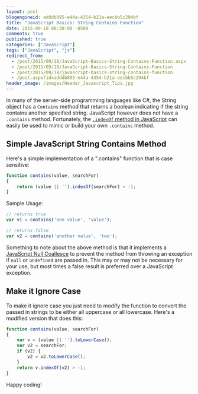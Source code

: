 ```yaml
---
layout: post
blogengineid: adddb895-e44a-4354-b21a-eecbb5c294bf
title: "JavaScript Basics: String Contains Function"
date: 2015-09-18 06:30:00 -0500
comments: true
published: true
categories: ["JavaScript"]
tags: ["JavaScript", "js"]
redirect_from: 
  - /post/2015/09/18/JavaScript-Basics-String-Contains-Function.aspx
  - /post/2015/09/18/JavaScript-Basics-String-Contains-Function
  - /post/2015/09/18/javascript-basics-string-contains-function
  - /post.aspx?id=adddb895-e44a-4354-b21a-eecbb5c294bf
header_image: /images/Header_Javascript_Tips.jpg
---
```

<!-- more -->

In many of the server-side programming languages like C#, the String object has a `Contains` method that returns a boolean indicating if the string contains another specified string. JavaScript however does not have a `.contains` method. Fortunately, the <a href="https://developer.mozilla.org/en-US/docs/Web/JavaScript/Reference/Global_Objects/String/indexOf" target="_blank">`.indexOf` method in JavaScript</a> can easily be used to mimic or build your own `.contains` method.

## Simple JavaScript String Contains Method

Here's a simple implementation of a ".contains" function that is case sensitive:

```js
function contains(value, searchFor)
{
	return (value || '').indexOf(searchFor) > -1;
}
```

Sample Usage:

```js
// returns true
var v1 = contains('one value', 'value');

// returns false
var v2 = contains('another value', 'two');
```

Something to note about the above method is that it implements a <a href="/post/2008/10/14/JavaScript-Gem-Null-Coalescing-using-the-OR-Operator">JavaScript Null Coallesce</a> to prevent the method from throwing an exception if `null` or `undefined` are passed in. This may or may not be necessary for your use, but most times a false result is preferred over a JavaScript exception.

<!-- ad -->

## Make it Ignore Case

To make it ignore case you just need to modify the function to convert the passed in strings to be either all uppercase or all lowercase. Here's a modified version that does this:

```js
function contains(value, searchFor)
{
	var v = (value || '').toLowerCase();
	var v2 = searchFor;
	if (v2) {
		v2 = v2.toLowerCase();
	}
	return v.indexOf(v2) > -1;
}
```

Happy coding!